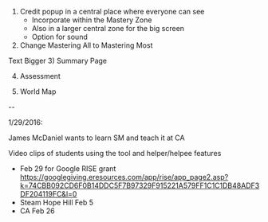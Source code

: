 1) Credit popup in a central place where everyone can see
	- Incorporate within the Mastery Zone 
	- Also in a larger central zone for the big screen
	- Option for sound
2) Change Mastering All to Mastering Most


Text Bigger
3) Summary Page

4) Assessment

5) World Map

--

1/29/2016:

James McDaniel wants to learn SM and teach it at CA

Video clips of students using the tool and helper/helpee features

- Feb 29 for Google RISE grant https://googlegiving.eresources.com/app/rise/app_page2.asp?k=74CBB092CD6F0B14DDC5F7B97329F915221A579FF1C1C1DB48ADF3DF204119FC&l=0
- Steam Hope Hill Feb 5
- CA Feb 26
